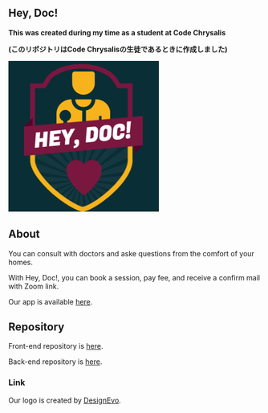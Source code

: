 ## Hey, Doc!

**This was created during my time as a student at Code Chrysalis**

**(このリポジトリはCode Chrysalisの生徒であるときに作成しました)**

![ロゴ](./public/logo.png)

## About
You can consult with doctors and aske questions from the comfort of your homes.

With Hey, Doc!, you can book a session, pay fee, and receive a confirm mail with Zoom link.

Our app is available [here](https://your-solution-front.vercel.app/).

## Repository
Front-end repository is [here](https://github.com/YoSoRyuShawn/your-solution-front).

Back-end repository is [here](https://github.com/YoSoRyuShawn/your-solution-back).


### Link
<div>Our logo is created by <a href="https://www.designevo.com/jp/logo-maker/" title="無料オンラインロゴメーカー">DesignEvo</a>.</div>